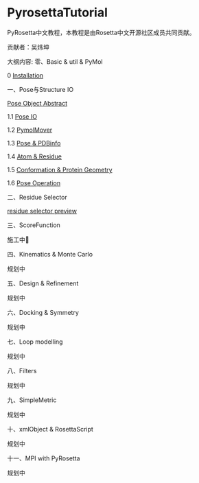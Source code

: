# PyrosettaTutorial

PyRosetta中文教程，本教程是由Rosetta中文开源社区成员共同贡献。

贡献者：吴炜坤



大纲内容:
零、Basic &  util & PyMol

0 [Installation](https://github.com/guyujun/chinese-pyrosetta/blob/master/0_0_Install.ipynb)



一、Pose与Structure IO

[Pose Object Abstract](https://github.com/guyujun/chinese-pyrosetta/blob/master/1_0_Pose_Abstract.ipynb)

1.1 [Pose IO](https://github.com/guyujun/chinese-pyrosetta/blob/master/1_1_Pose_IO.ipynb)

1.2 [PymolMover](https://github.com/guyujun/chinese-pyrosetta/blob/master/1_2_PyMover_PyRosetta.ipynb)

1.3 [Pose & PDBinfo](https://github.com/guyujun/chinese-pyrosetta/blob/master/1_3_Pose_PDBinfo.ipynb)

1.4 [Atom & Residue](https://github.com/guyujun/chinese-pyrosetta/blob/master/1_4_Atom_Residue.ipynb)

1.5 [Conformation & Protein Geometry](https://github.com/guyujun/chinese-pyrosetta/blob/master/1_5_Conformation_Geometry.ipynb)

1.6 [Pose Operation](https://github.com/guyujun/chinese-pyrosetta/blob/master/1_6_Pose_Operating.ipynb)



二、Residue Selector

[residue selector preview](https://nbviewer.jupyter.org/github/guyujun/chinese-pyrosetta/blob/master/ResidueSelectors.ipynb) 



三、ScoreFunction

施工中🚧 



四、Kinematics & Monte Carlo

规划中



五、Design & Refinement

规划中



六、Docking & Symmetry

规划中



七、Loop modelling

规划中



八、Filters

规划中



九、SimpleMetric

规划中



十、xmlObject & RosettaScript

规划中



十一、MPI with PyRosetta

规划中